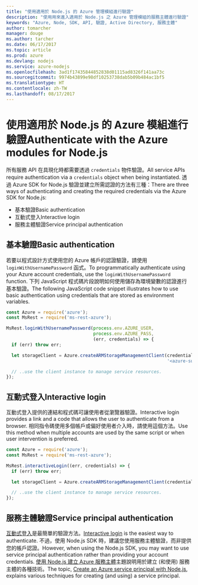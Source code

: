 ```yaml
---
title: "使用適用於 Node.js 的 Azure 管理模組進行驗證"
description: "使用用來進入適用於 Node.js 之 Azure 管理模組的服務主體進行驗證"
keywords: "Azure, Node, SDK, API, 驗證, Active Directory, 服務主體"
author: tomarcher
manager: douge
ms.author: tarcher
ms.date: 06/17/2017
ms.topic: article
ms.prod: azure
ms.devlang: nodejs
ms.service: azure-nodejs
ms.openlocfilehash: 3ad1f17435844852838d01115ad8326f141aa73c
ms.sourcegitcommit: 9974b43899e98df10253738dab5b09b484ac1bf5
ms.translationtype: HT
ms.contentlocale: zh-TW
ms.lasthandoff: 08/17/2017
---
```

# <a name="authenticate-with-the-azure-modules-for-nodejs"></a><span data-ttu-id="4ad11-104">使用適用於 Node.js 的 Azure 模組進行驗證</span><span class="sxs-lookup"><span data-stu-id="4ad11-104">Authenticate with the Azure modules for Node.js</span></span> 

<span data-ttu-id="4ad11-105">所有服務 API 在具現化時都需要透過 `credentials` 物件驗證。</span><span class="sxs-lookup"><span data-stu-id="4ad11-105">All service APIs require authentication via a `credentials` object when being instantiated.</span></span> <span data-ttu-id="4ad11-106">透過 Azure SDK for Node.js 驗證並建立所需認證的方法有三種：</span><span class="sxs-lookup"><span data-stu-id="4ad11-106">There are three ways of authenticating and creating the required credentials via the Azure SDK for Node.js:</span></span> 

- <span data-ttu-id="4ad11-107">基本驗證</span><span class="sxs-lookup"><span data-stu-id="4ad11-107">Basic authentication</span></span>
- <span data-ttu-id="4ad11-108">互動式登入</span><span class="sxs-lookup"><span data-stu-id="4ad11-108">Interactive login</span></span>
- <span data-ttu-id="4ad11-109">服務主體驗證</span><span class="sxs-lookup"><span data-stu-id="4ad11-109">Service principal authentication</span></span>

## <a name="basic-authentication"></a><span data-ttu-id="4ad11-110">基本驗證</span><span class="sxs-lookup"><span data-stu-id="4ad11-110">Basic authentication</span></span>

<span data-ttu-id="4ad11-111">若要以程式設計方式使用您的 Azure 帳戶的認證驗證，請使用 `loginWithUsernamePassword` 函式。</span><span class="sxs-lookup"><span data-stu-id="4ad11-111">To programmatically authenticate using your Azure account credentials, use the `loginWithUsernamePassword` function.</span></span> <span data-ttu-id="4ad11-112">下列 JavaScript 程式碼片段說明如何使用儲存為環境變數的認證進行基本驗證。</span><span class="sxs-lookup"><span data-stu-id="4ad11-112">The following JavaScript code snippet illustrates how to use basic authentication using credentials that are stored as environment variables.</span></span> 

```javascript
const Azure = require('azure');
const MsRest = require('ms-rest-azure');

MsRest.loginWithUsernamePassword(process.env.AZURE_USER, 
                                 process.env.AZURE_PASS, 
                                 (err, credentials) => {
  if (err) throw err;

  let storageClient = Azure.createARMStorageManagementClient(credentials, 
                                                             '<azure-subscription-id>');

  // ..use the client instance to manage service resources.
});
```

## <a name="interactive-login"></a><span data-ttu-id="4ad11-113">互動式登入</span><span class="sxs-lookup"><span data-stu-id="4ad11-113">Interactive login</span></span>

<span data-ttu-id="4ad11-114">互動式登入提供的連結和程式碼可讓使用者從瀏覽器驗證。</span><span class="sxs-lookup"><span data-stu-id="4ad11-114">Interactive login provides a link and a code that allows the user to authenticate from a browser.</span></span> <span data-ttu-id="4ad11-115">相同指令碼使用多個帳戶或偏好使用者介入時，請使用這個方法。</span><span class="sxs-lookup"><span data-stu-id="4ad11-115">Use this method when multiple accounts are used by the same script or when user intervention is preferred.</span></span>

```javascript
const Azure = require('azure');
const MsRest = require('ms-rest-azure');

MsRest.interactiveLogin((err, credentials) => {
  if (err) throw err;

  let storageClient = Azure.createARMStorageManagementClient(credentials, '<azure-subscription-id>');

  // ..use the client instance to manage service resources.
});
```

## <a name="service-principal-authentication"></a><span data-ttu-id="4ad11-116">服務主體驗證</span><span class="sxs-lookup"><span data-stu-id="4ad11-116">Service principal authentication</span></span>

<span data-ttu-id="4ad11-117">[互動式登入](#interactive-login)是最簡單的驗證方法。</span><span class="sxs-lookup"><span data-stu-id="4ad11-117">[Interactive login](#interactive-login) is the easiest way to authenticate.</span></span> <span data-ttu-id="4ad11-118">不過，使用 Node.js SDK 時，建議您使用服務主體驗證，而非提供您的帳戶認證。</span><span class="sxs-lookup"><span data-stu-id="4ad11-118">However, when using the Node.js SDK, you may want to use service principal authentication rather than providing your account credentials.</span></span> <span data-ttu-id="4ad11-119">[使用 Node.js 建立 Azure 服務主體](./node-sdk-azure-authenticate-principal.md)主題說明用於建立 (和使用) 服務主體的各種技術。</span><span class="sxs-lookup"><span data-stu-id="4ad11-119">The topic, [Create an Azure service principal with Node.js](./node-sdk-azure-authenticate-principal.md), explains various techniques for creating (and using) a service principal.</span></span> 